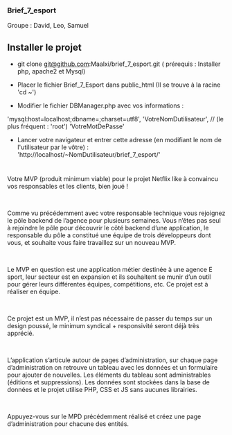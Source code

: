 ### Brief_7_esport

Groupe : David, Leo, Samuel

## Installer le projet

- git clone git@github.com:Maalxi/brief_7_esport.git ( prérequis : Installer php, apache2 et Mysql)

- Placer le fichier Brief_7_Esport dans public_html (Il se trouve à la racine 'cd ~')

- Modifier le fichier DBManager.php avec vos informations :

 'mysql:host=localhost;dbname=<NomDeLaBdd>;charset=utf8',
 'VotreNomDutilisateur', // (le plus fréquent : 'root')
 'VotreMotDePasse'

- Lancer votre navigateur et entrer cette adresse (en modifiant le nom de l'utilisateur par le vôtre) : 'http://localhost/~NomDutilisateur/brief_7_esport/'

#

Votre MVP (produit minimum viable) pour le projet Netflix like à convaincu vos responsables et les clients, bien joué !

​

Comme vu précédemment avec votre responsable technique vous rejoignez le pôle backend de l’agence pour plusieurs semaines. Vous n’êtes pas seul à rejoindre le pôle pour découvrir le côté backend d’une application, le responsable du pôle a constitué une équipe de trois développeurs dont vous, et souhaite vous faire travaillez sur un nouveau MVP.

​

Le MVP en question est une application métier destinée à une agence E sport, leur secteur est en expansion et ils souhaitent se munir d’un outil pour gérer leurs différentes équipes, compétitions, etc. Ce projet est à réaliser en équipe.

​

Ce projet est un MVP, il n’est pas nécessaire de passer du temps sur un design poussé, le minimum syndical + responsivité seront déjà très apprécié.

​

L’application s’articule autour de pages d’administration, sur chaque page d’administration on retrouve un tableau avec les données et un formulaire pour ajouter de nouvelles. Les éléments du tableau sont administrables (éditions et suppressions). Les données sont stockées dans la base de données et le projet utilise PHP, CSS et JS sans aucunes librairies.

​

Appuyez-vous sur le MPD précédemment réalisé et créez une page d’administration pour chacune des entités.
